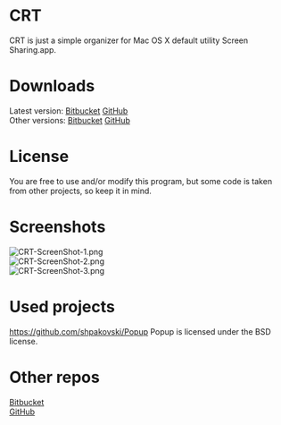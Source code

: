 # CRT

CRT is just a simple organizer for Mac OS X default utility Screen Sharing.app.

# Downloads

Latest version: [Bitbucket](https://bitbucket.org/SR3u/crt-vnc-client/downloads/CRT-0.28.1.zip) [GitHub](https://github.com/SR3u/CRT/releases/download/V.0.28.1/CRT-0.28.1.zip)  
Other versions: [Bitbucket](https://bitbucket.org/SR3u/crt-vnc-client/downloads) [GitHub](https://github.com/SR3u/CRT/releases)

# License

You are free to use and/or modify this program, but some code is taken from other projects, so keep it in mind.
# Screenshots

![CRT-ScreenShot-1.png](https://bitbucket.org/repo/Ke7MBn/images/856881415-CRT-ScreenShot-1.png)  
![CRT-ScreenShot-2.png](https://bitbucket.org/repo/Ke7MBn/images/3041520528-CRT-ScreenShot-2.png)  
![CRT-ScreenShot-3.png](https://bitbucket.org/repo/Ke7MBn/images/4198003356-CRT-ScreenShot-3.png)

# Used projects

https://github.com/shpakovski/Popup Popup is licensed under the BSD license.

# Other repos

[Bitbucket](https://bitbucket.org/SR3u/crt-vnc-client)  
[GitHub](https://github.com/SR3u/CRT)